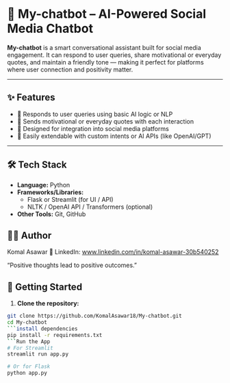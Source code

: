 # 🤖 My-chatbot – AI-Powered Social Media Chatbot

**My-chatbot** is a smart conversational assistant built for social media engagement. It can respond to user queries, share motivational or everyday quotes, and maintain a friendly tone — making it perfect for platforms where user connection and positivity matter.

---

## ✨ Features

- 💬 Responds to user queries using basic AI logic or NLP
- 🌟 Sends motivational or everyday quotes with each interaction
- 📱 Designed for integration into social media platforms
- 🧠 Easily extendable with custom intents or AI APIs (like OpenAI/GPT)

---

## 🛠️ Tech Stack

- **Language:** Python
- **Frameworks/Libraries:** 
  - Flask or Streamlit (for UI / API)
  - NLTK / OpenAI API / Transformers (optional)
- **Other Tools:** Git, GitHub


## 🙋‍♀️ Author

Komal Asawar
🔗 LinkedIn: www.linkedin.com/in/komal-asawar-30b540252

“Positive thoughts lead to positive outcomes.”


## 🚀 Getting Started

1. **Clone the repository:**

```bash
git clone https://github.com/KomalAsawar18/My-chatbot.git
cd My-chatbot
```install dependencies
pip install -r requirements.txt
```Run the App
# For Streamlit
streamlit run app.py

# Or for Flask
python app.py

